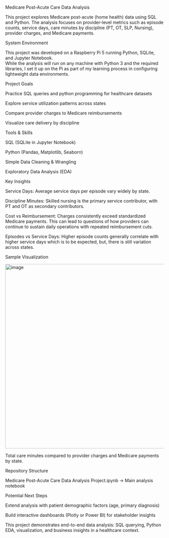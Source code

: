 Medicare Post-Acute Care Data Analysis

This project explores Medicare post-acute (home health) data using SQL and Python. The analysis focuses on provider-level metrics such as episode counts, service days, care minutes by discipline (PT, OT, SLP, Nursing), provider charges, and Medicare payments.

System Environment

This project was developed on a Raspberry Pi 5 running Python, SQLite, and Jupyter Notebook.  
While the analysis will run on any machine with Python 3 and the required libraries, I set it up on the Pi as part of my learning process in configuring lightweight data environments.

Project Goals

Practice SQL queries and python programming for healthcare datasets

Explore service utilization patterns across states

Compare provider charges to Medicare reimbursements

Visualize care delivery by discipline

Tools & Skills

SQL (SQLite in Jupyter Notebook)

Python (Pandas, Matplotlib, Seaborn)

Simple Data Cleaning & Wrangling 

Exploratory Data Analysis (EDA)

Key Insights

Service Days: Average service days per episode vary widely by state.

Discipline Minutes: Skilled nursing is the primary service contributor, with PT and OT as secondary contributors.

Cost vs Reimbursement: Charges consistently exceed standardized Medicare payments. This can lead to questions of how providers can continue to sustain daily operations with repeated reimbursement cuts.

Episodes vs Service Days: Higher episode counts generally correlate with higher service days which is to be expected, but, there is still variation across states.

Sample Visualization

<img width="1382" height="586" alt="image" src="https://github.com/user-attachments/assets/e713cef6-a90a-45c9-b89e-a8d5cd8216ee" />

Total care minutes compared to provider charges and Medicare payments by state.

Repository Structure

Medicare Post-Acute Care Data Analysis Project.ipynb → Main analysis notebook

Potential Next Steps

Extend analysis with patient demographic factors (age, primary diagnosis)

Build interactive dashboards (Plotly or Power BI) for stakeholder insights

This project demonstrates end-to-end data analysis: SQL querying, Python EDA, visualization, and business insights in a healthcare context. 
